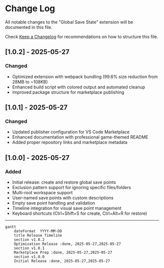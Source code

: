 # Change Log

All notable changes to the "Global Save State" extension will be documented in this file.

Check [Keep a Changelog](http://keepachangelog.com/) for recommendations on how to structure this file.

## [1.0.2] - 2025-05-27

### Changed
- Optimized extension with webpack bundling (99.6% size reduction from 28MB to ~108KB)
- Enhanced build script with colored output and automated cleanup
- Improved package structure for marketplace publishing

## [1.0.1] - 2025-05-27

### Changed
- Updated publisher configuration for VS Code Marketplace
- Enhanced documentation with professional game-themed README
- Added proper repository links and marketplace metadata

## [1.0.0] - 2025-05-27

### Added
- Initial release: create and restore global save points
- Exclusion pattern support for ignoring specific files/folders
- Multi-root workspace support
- User-named save points with custom descriptions
- Empty save point handling and validation
- Timeline integration for visual save point management
- Keyboard shortcuts (Ctrl+Shift+S for create, Ctrl+Alt+R for restore)

---

```mermaid
gantt
    dateFormat  YYYY-MM-DD
    title Release Timeline
    section v1.0.2
    Optimization Release :done, 2025-05-27,2025-05-27
    section v1.0.1
    Marketplace Prep :done, 2025-05-27,2025-05-27
    section v1.0.0
    Initial Release :done, 2025-05-27,2025-05-27
```
